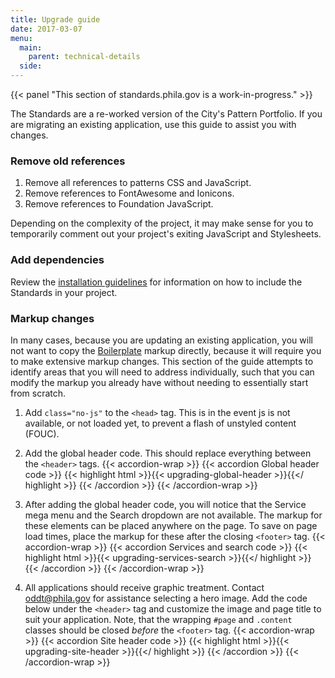 ```yaml
---
title: Upgrade guide
date: 2017-03-07
menu:
  main:
    parent: technical-details
  side:
---
```

{{< panel "This section of standards.phila.gov is a work-in-progress." >}}

The Standards are a re-worked version of the City's Pattern Portfolio. If you are migrating an existing application, use this guide to assist you with changes.

### Remove old references

1. Remove all references to patterns CSS and JavaScript.
2. Remove references to FontAwesome and Ionicons.
3. Remove references to Foundation JavaScript.

Depending on the complexity of the project, it may make sense for you to temporarily comment out your project's exiting JavaScript and Stylesheets.

### Add dependencies

Review the [installation guidelines](/use/installation) for information on how to include the Standards in your project.

### Markup changes
In many cases, because you are updating an existing application, you will not want to copy the [Boilerplate](/templates/markup/boilerplate/) markup directly, because it will require you to make extensive markup changes. This section of the guide attempts to identify areas that you will need to address individually, such that you can modify the markup you already have without needing to essentially start from scratch.

1. Add `class="no-js"` to the `<head>` tag. This is in the event js is not available, or not loaded yet, to prevent a flash of unstyled content (FOUC).

2. Add the global header code. This should replace everything between the `<header>` tags.
  {{< accordion-wrap >}}
  {{< accordion Global header code >}}
    {{< highlight html >}}{{< upgrading-global-header >}}{{</ highlight >}}
  {{< /accordion >}}
  {{< /accordion-wrap >}}

3. After adding the global header code, you will notice that the Service mega menu and the Search dropdown are not available. The markup for these elements can be placed anywhere on the page. To save on page load times, place the markup for these after the closing `<footer>` tag.
  {{< accordion-wrap >}}
  {{< accordion Services and search code >}}
    {{< highlight html >}}{{< upgrading-services-search >}}{{</ highlight >}}
  {{< /accordion >}}
  {{< /accordion-wrap >}}

4. All applications should receive graphic treatment. Contact oddt@phila.gov for assistance selecting a hero image. Add the code below under the `<header>` tag and customize the image and page title to suit your application. Note, that the wrapping `#page` and `.content` classes should be closed *before* the `<footer>` tag.
  {{< accordion-wrap >}}
  {{< accordion Site header code >}}
    {{< highlight html >}}{{< upgrading-site-header >}}{{</ highlight >}}
  {{< /accordion >}}
  {{< /accordion-wrap >}}

